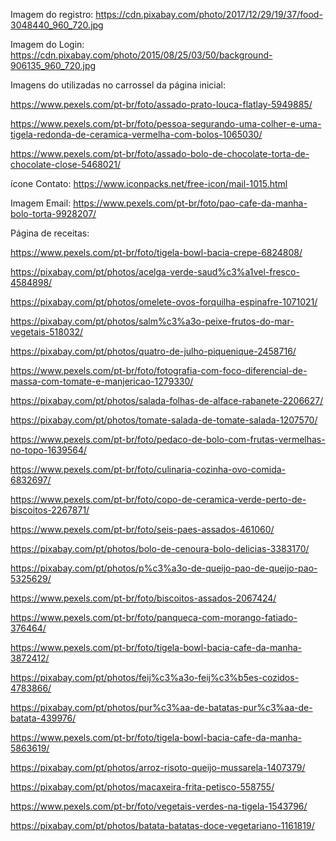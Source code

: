 Imagem do registro: https://cdn.pixabay.com/photo/2017/12/29/19/37/food-3048440_960_720.jpg

Imagem do Login: https://cdn.pixabay.com/photo/2015/08/25/03/50/background-906135_960_720.jpg

Imagens do utilizadas no carrossel da página inicial:

https://www.pexels.com/pt-br/foto/assado-prato-louca-flatlay-5949885/

https://www.pexels.com/pt-br/foto/pessoa-segurando-uma-colher-e-uma-tigela-redonda-de-ceramica-vermelha-com-bolos-1065030/

https://www.pexels.com/pt-br/foto/assado-bolo-de-chocolate-torta-de-chocolate-close-5468021/

ícone Contato: https://www.iconpacks.net/free-icon/mail-1015.html

Imagem Email: https://www.pexels.com/pt-br/foto/pao-cafe-da-manha-bolo-torta-9928207/

Página de receitas:

https://www.pexels.com/pt-br/foto/tigela-bowl-bacia-crepe-6824808/

https://pixabay.com/pt/photos/acelga-verde-saud%c3%a1vel-fresco-4584898/

https://pixabay.com/pt/photos/omelete-ovos-forquilha-espinafre-1071021/

https://pixabay.com/pt/photos/salm%c3%a3o-peixe-frutos-do-mar-vegetais-518032/

https://pixabay.com/pt/photos/quatro-de-julho-piquenique-2458716/

https://www.pexels.com/pt-br/foto/fotografia-com-foco-diferencial-de-massa-com-tomate-e-manjericao-1279330/

https://pixabay.com/pt/photos/salada-folhas-de-alface-rabanete-2206627/

https://pixabay.com/pt/photos/tomate-salada-de-tomate-salada-1207570/

https://www.pexels.com/pt-br/foto/pedaco-de-bolo-com-frutas-vermelhas-no-topo-1639564/

https://www.pexels.com/pt-br/foto/culinaria-cozinha-ovo-comida-6832697/

https://www.pexels.com/pt-br/foto/copo-de-ceramica-verde-perto-de-biscoitos-2267871/

https://www.pexels.com/pt-br/foto/seis-paes-assados-461060/

https://pixabay.com/pt/photos/bolo-de-cenoura-bolo-delicias-3383170/

https://pixabay.com/pt/photos/p%c3%a3o-de-queijo-pao-de-queijo-pao-5325629/

https://www.pexels.com/pt-br/foto/biscoitos-assados-2067424/

https://www.pexels.com/pt-br/foto/panqueca-com-morango-fatiado-376464/

https://www.pexels.com/pt-br/foto/tigela-bowl-bacia-cafe-da-manha-3872412/

https://pixabay.com/pt/photos/feij%c3%a3o-feij%c3%b5es-cozidos-4783866/

https://pixabay.com/pt/photos/pur%c3%aa-de-batatas-pur%c3%aa-de-batata-439976/

https://www.pexels.com/pt-br/foto/tigela-bowl-bacia-cafe-da-manha-5863619/

https://pixabay.com/pt/photos/arroz-risoto-queijo-mussarela-1407379/

https://pixabay.com/pt/photos/macaxeira-frita-petisco-558755/

https://www.pexels.com/pt-br/foto/vegetais-verdes-na-tigela-1543796/

https://pixabay.com/pt/photos/batata-batatas-doce-vegetariano-1161819/
